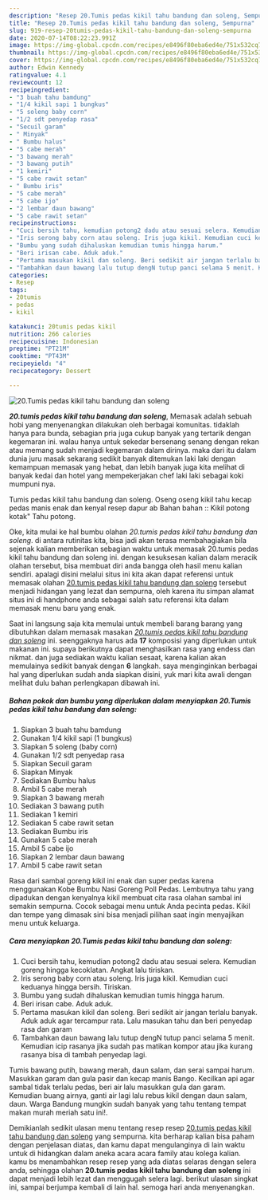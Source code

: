 ```yaml
---
description: "Resep 20.Tumis pedas kikil tahu bandung dan soleng, Sempurna"
title: "Resep 20.Tumis pedas kikil tahu bandung dan soleng, Sempurna"
slug: 919-resep-20tumis-pedas-kikil-tahu-bandung-dan-soleng-sempurna
date: 2020-07-14T08:22:23.991Z
image: https://img-global.cpcdn.com/recipes/e8496f80eba6ed4e/751x532cq70/20tumis-pedas-kikil-tahu-bandung-dan-soleng-foto-resep-utama.jpg
thumbnail: https://img-global.cpcdn.com/recipes/e8496f80eba6ed4e/751x532cq70/20tumis-pedas-kikil-tahu-bandung-dan-soleng-foto-resep-utama.jpg
cover: https://img-global.cpcdn.com/recipes/e8496f80eba6ed4e/751x532cq70/20tumis-pedas-kikil-tahu-bandung-dan-soleng-foto-resep-utama.jpg
author: Edwin Kennedy
ratingvalue: 4.1
reviewcount: 12
recipeingredient:
- "3 buah tahu bamdung"
- "1/4 kikil sapi 1 bungkus"
- "5 soleng baby corn"
- "1/2 sdt penyedap rasa"
- "Secuil garam"
- " Minyak"
- " Bumbu halus"
- "5 cabe merah"
- "3 bawang merah"
- "3 bawang putih"
- "1 kemiri"
- "5 cabe rawit setan"
- " Bumbu iris"
- "5 cabe merah"
- "5 cabe ijo"
- "2 lembar daun bawang"
- "5 cabe rawit setan"
recipeinstructions:
- "Cuci bersih tahu, kemudian potong2 dadu atau sesuai selera. Kemudian goreng hingga kecoklatan. Angkat lalu tiriskan."
- "Iris serong baby corn atau soleng. Iris juga kikil. Kemudian cuci keduanya hingga bersih. Tiriskan."
- "Bumbu yang sudah dihaluskan kemudian tumis hingga harum."
- "Beri irisan cabe. Aduk aduk."
- "Pertama masukan kikil dan soleng. Beri sedikit air jangan terlalu banyak. Aduk aduk agar tercampur rata. Lalu masukan tahu dan beri penyedap rasa dan garam"
- "Tambahkan daun bawang lalu tutup dengN tutup panci selama 5 menit. Kemudian icip rasanya jika sudah pas matikan kompor atau jika kurang rasanya bisa di tambah penyedap lagi."
categories:
- Resep
tags:
- 20tumis
- pedas
- kikil

katakunci: 20tumis pedas kikil 
nutrition: 266 calories
recipecuisine: Indonesian
preptime: "PT21M"
cooktime: "PT43M"
recipeyield: "4"
recipecategory: Dessert

---
```



![20.Tumis pedas kikil tahu bandung dan soleng](https://img-global.cpcdn.com/recipes/e8496f80eba6ed4e/751x532cq70/20tumis-pedas-kikil-tahu-bandung-dan-soleng-foto-resep-utama.jpg)

<b><i>20.tumis pedas kikil tahu bandung dan soleng</i></b>, Memasak adalah sebuah hobi yang menyenangkan dilakukan oleh berbagai komunitas. tidaklah hanya para bunda, sebagian pria juga cukup banyak yang tertarik dengan kegemaran ini. walau hanya untuk sekedar bersenang senang dengan rekan atau memang sudah menjadi kegemaran dalam dirinya. maka dari itu dalam dunia juru masak sekarang sedikit banyak ditemukan laki laki dengan kemampuan memasak yang hebat, dan lebih banyak juga kita melihat di banyak kedai dan hotel yang mempekerjakan chef laki laki sebagai koki mumpuni nya.

Tumis pedas kikil tahu bandung dan soleng. Oseng oseng kikil tahu kecap pedas manis enak dan kenyal resep dapur ab Bahan bahan :: Kikil potong kotak&#34; Tahu potong.

Oke, kita mulai ke hal bumbu olahan <i>20.tumis pedas kikil tahu bandung dan soleng</i>. di antara rutinitas kita, bisa jadi akan terasa membahagiakan bila sejenak kalian memberikan sebagian waktu untuk memasak 20.tumis pedas kikil tahu bandung dan soleng ini. dengan kesuksesan kalian dalam meracik olahan tersebut, bisa membuat diri anda bangga oleh hasil menu kalian sendiri. apalagi disini melalui situs ini kita akan dapat referensi untuk memasak olahan <u>20.tumis pedas kikil tahu bandung dan soleng</u> tersebut menjadi hidangan yang lezat dan sempurna, oleh karena itu simpan alamat situs ini di handphone anda sebagai salah satu referensi kita dalam memasak menu baru yang enak.


Saat ini langsung saja kita memulai untuk membeli barang barang yang dibutuhkan dalam memasak masakan <u><i>20.tumis pedas kikil tahu bandung dan soleng</i></u> ini. seenggaknya harus ada <b>17</b> komposisi yang diperlukan untuk makanan ini. supaya berikutnya dapat menghasilkan rasa yang endess dan nikmat. dan juga sediakan waktu kalian sesaat, karena kalian akan memulainya sedikit banyak dengan <b>6</b> langkah. saya menginginkan berbagai hal yang diperlukan sudah anda siapkan disini, yuk mari kita awali dengan melihat dulu bahan perlengkapan dibawah ini.

<!--inarticleads1-->

##### Bahan pokok dan bumbu yang diperlukan dalam menyiapkan 20.Tumis pedas kikil tahu bandung dan soleng:

1. Siapkan 3 buah tahu bamdung
1. Gunakan 1/4 kikil sapi (1 bungkus)
1. Siapkan 5 soleng (baby corn)
1. Gunakan 1/2 sdt penyedap rasa
1. Siapkan Secuil garam
1. Siapkan  Minyak
1. Sediakan  Bumbu halus
1. Ambil 5 cabe merah
1. Siapkan 3 bawang merah
1. Sediakan 3 bawang putih
1. Sediakan 1 kemiri
1. Sediakan 5 cabe rawit setan
1. Sediakan  Bumbu iris
1. Gunakan 5 cabe merah
1. Ambil 5 cabe ijo
1. Siapkan 2 lembar daun bawang
1. Ambil 5 cabe rawit setan


Rasa dari sambal goreng kikil ini enak dan super pedas karena menggunakan Kobe Bumbu Nasi Goreng Poll Pedas. Lembutnya tahu yang dipadukan dengan kenyalnya kikil membuat cita rasa olahan sambal ini semakin sempurna. Cocok sebagai menu untuk Anda pecinta pedas. Kikil dan tempe yang dimasak sini bisa menjadi pilihan saat ingin menyajikan menu untuk keluarga. 

<!--inarticleads2-->

##### Cara menyiapkan 20.Tumis pedas kikil tahu bandung dan soleng:

1. Cuci bersih tahu, kemudian potong2 dadu atau sesuai selera. Kemudian goreng hingga kecoklatan. Angkat lalu tiriskan.
1. Iris serong baby corn atau soleng. Iris juga kikil. Kemudian cuci keduanya hingga bersih. Tiriskan.
1. Bumbu yang sudah dihaluskan kemudian tumis hingga harum.
1. Beri irisan cabe. Aduk aduk.
1. Pertama masukan kikil dan soleng. Beri sedikit air jangan terlalu banyak. Aduk aduk agar tercampur rata. Lalu masukan tahu dan beri penyedap rasa dan garam
1. Tambahkan daun bawang lalu tutup dengN tutup panci selama 5 menit. Kemudian icip rasanya jika sudah pas matikan kompor atau jika kurang rasanya bisa di tambah penyedap lagi.


Tumis bawang putih, bawang merah, daun salam, dan serai sampai harum. Masukkan garam dan gula pasir dan kecap manis Bango. Kecilkan api agar sambal tidak terlalu pedas, beri air lalu masukkan gula dan garam. Kemudian buang airnya, ganti air lagi lalu rebus kikil dengan daun salam, daun. Warga Bandung mungkin sudah banyak yang tahu tentang tempat makan murah meriah satu ini!. 

Demikianlah sedikit ulasan menu tentang resep resep <u>20.tumis pedas kikil tahu bandung dan soleng</u> yang sempurna. kita berharap kalian bisa paham dengan penjelasan diatas, dan kamu dapat mengulanginya di lain waktu untuk di hidangkan dalam aneka acara acara family atau kolega kalian. kamu bs menambahkan resep resep yang ada diatas selaras dengan selera anda, sehingga olahan <b>20.tumis pedas kikil tahu bandung dan soleng</b> ini dapat menjadi lebih lezat dan menggugah selera lagi. berikut ulasan singkat ini, sampai berjumpa kembali di lain hal. semoga hari anda menyenangkan.
